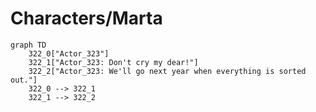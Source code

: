 # Characters/Marta


```mermaid
graph TD
    322_0["Actor_323"]
    322_1["Actor_323: Don't cry my dear!"]
    322_2["Actor_323: We'll go next year when everything is sorted out."]
    322_0 --> 322_1
    322_1 --> 322_2
```